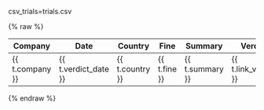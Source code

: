 csv_trials=trials.csv

{% raw %}
<div id="search">
    <table class="table is-striped is-narrow">
        <thead>
            <tr>
                <th>Company</th>
                <th>Date</th>
                <th>Country</th>
                <th>Fine</th>
                <th>Summary</th>
                <th>Verdict</th>
                <th>Article</th>
            </tr>
        </thead>
        <tbody>
            <tr v-for="t in data">
                <td>{{ t.company }}</td>
                <td>{{ t.verdict_date }}</td>
                <td>{{ t.country }}</td>
                <td>{{ t.fine }}</td>
                <td>{{ t.summary }}</td>
                <td>{{ t.link_verdict }}</td>
                <td>{{ t.link_article }}</td>
            </tr>
        </tbody>
    </table>
</div>
{% endraw %}

<script>
var app = new Vue({
  el: '#search',
  data: {{ trials.to_json(orient='table') }}
})
</script>
